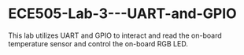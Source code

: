 # ECE505-Lab-3---UART-and-GPIO
This lab utilizes UART and GPIO to interact and read the on-board temperature sensor and control the on-board RGB LED.
